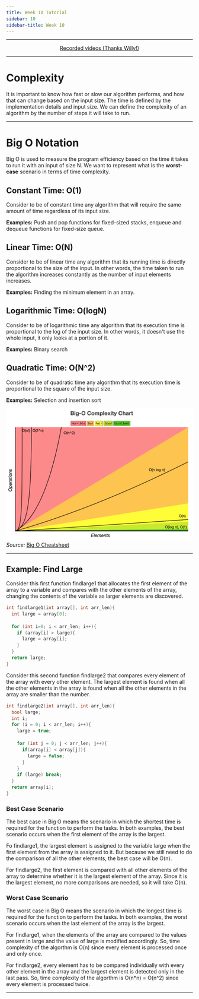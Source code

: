 ```yaml
---
title: Week 10 Tutorial
sidebar: 10
sidebar-title: Week 10
---
```



---


<p align="center"> <a href="https://youtu.be/HtFHehe1XdQ"> Recorded videos (Thanks Willy!) </a> </p>

---

# Complexity

It is important to know how fast or slow our algorithm performs, and how that can change based on the input size. The time is defined by the implementation details and input size. We can define the complexity of an algorithm by the number of steps it will take to run.

---

# Big O Notation

Big O is used to measure the program efficiency based on the time it takes to run it with an input of size N. We want to represent what is the **worst-case** scenario in terms of time complexity.

## Constant Time: O(1)

Consider to be of constant time any algorithm that will require the same amount of time regardless of its input size.

**Examples:** Push and pop functions for fixed-sized stacks, enqueue and dequeue functions for fixed-size queue.

## Linear Time: O(N)

Consider to be of linear time any algorithm that its running time is directly proportional to the size of the input. In other words, the time taken to run the algorithm increases constantly as the number of input elements increases.

**Examples:** Finding the minimum element in an array.

## Logarithmic Time: O(logN)

Consider to be of logarithmic time any algorithm that its execution time is proportional to the log of the input size. In other words, it doesn't use the whole input, it only looks at a portion of it.

**Examples:** Binary search

## Quadratic Time: O(N^2)

Consider to be of quadratic time any algorithm that its execution time is proportional to the square of the input size.

**Examples:** Selection and insertion sort

 
![chart](chart.png)
*Source:* <a href="https://www.bigocheatsheet.com"> Big O Cheatsheet </a>

---

## Example: Find Large

Consider this first function findlarge1 that allocates the first element of the array to a variable and compares with the other elements of the array, changing the contents of the variable as larger elements are discovered.

```c
int findlarge1(int array[], int arr_len){
  int large = array[0];

  for (int i=0; i < arr_len; i++){
    if (array[i] > large){
      large = array[i];
    }
  }
  return large;
}
```

Consider this second function findlarge2 that compares every element of the array with every other element. The largest element is found when all the other elements in the array is found when all the other elements in the array are smaller than the number.

```c
int findlarge2(int array[], int arr_len){
  bool large;
  int i;
  for (i = 0; i < arr_len; i++){
    large = true;

    for (int j = 0; j < arr_len; j++){
      if(array[i] < array[j]){
        large = false;
      }
    }
    if (large) break;
  }
  return array[i];
}
```

### Best Case Scenario

The best case in Big O means the scenario in which the shortest time is required for the function to perform the tasks. In both examples, the best scenario occurs when the first element of the array is the largest.

Fo findlarge1, the largest element is assigned to the variable large when the first element from the array is assigned to it. But because we still need to do the comparison of all the other elements, the best case will be O(n).

For findlarge2, the first element is compared with all other elements of the array to determine whether it is the largest element of the array. Since it is the largest element, no more comparisons are needed, so it will take O(n).

### Worst Case Scenario

The worst case in Big O means the scenario in which the longest time is required for the function to perform the tasks. In both examples, the worst scenario occurs when the last element of the array is the largest.

For findlarge1, when the elements of the array are compared to the values present in large and the value of large is modified accordingly. So, time complexity of the algorthm is O(n) since every element is processed once and only once.

For findlarge2, every element has to be compared individually with every other element in the array and the largest element is detected only in the last pass. So, time complexity of the algorthm is O(n*n) = O(n^2) since every element is processed twice.

---
